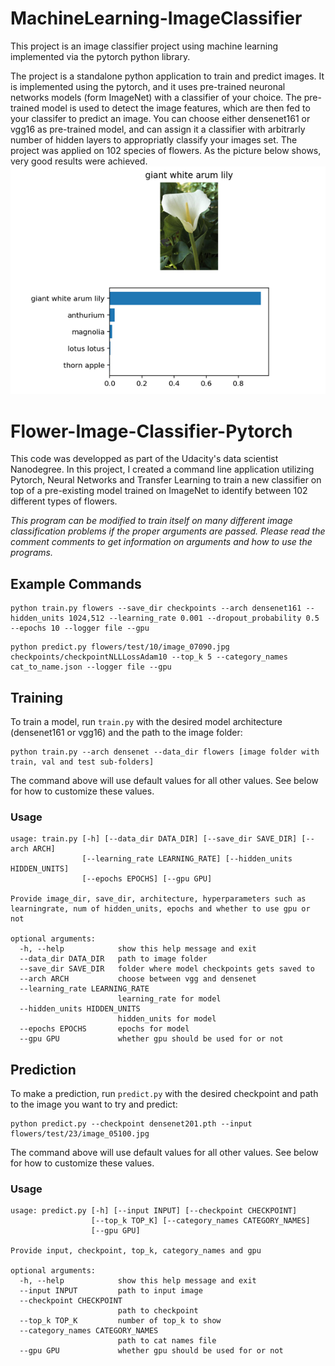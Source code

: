# MachineLearning-ImageClassifier
This project is an image classifier project using machine learning implemented via the pytorch python library. 

The project is a standalone python application to train and predict images. It is implemented using the pytorch, and it uses pre-trained neuronal networks models (form ImageNet) with a classifier of your choice. The pre-trained model is used to detect the image features, which are then fed to your classifer to predict an image. You can choose either densenet161 or vgg16 as pre-trained model, and can assign it a classifier with arbitrarly number of hidden layers to appropriatly classify your images set. 
The project was applied on 102 species of flowers. As the picture below shows, very good results were achieved.
![Example result](./figures/prediction_result_image.png)

# Flower-Image-Classifier-Pytorch

This code was developped as part of the Udacity's data scientist Nanodegree. In this project, I created a command line application utilizing Pytorch, Neural Networks and Transfer Learning to train a new classifier on top of a pre-existing model trained on ImageNet to identify between 102 different types of flowers.

_This program can be modified to train itself on many different image classification problems if the proper arguments are passed.
Please read the comment comments to get information on arguments and how to use the programs._

## Example Commands
```
python train.py flowers --save_dir checkpoints --arch densenet161 --hidden_units 1024,512 --learning_rate 0.001 --dropout_probability 0.5 --epochs 10 --logger file --gpu 
```
```
python predict.py flowers/test/10/image_07090.jpg checkpoints/checkpointNLLLossAdam10 --top_k 5 --category_names cat_to_name.json --logger file --gpu
```

## Training
To train a model, run `train.py` with the desired model architecture (densenet161 or vgg16) and the path to the image folder:

```
python train.py --arch densenet --data_dir flowers [image folder with train, val and test sub-folders]
```
The command above will use default values for all other values. See below for how to customize these values.

### Usage
```
usage: train.py [-h] [--data_dir DATA_DIR] [--save_dir SAVE_DIR] [--arch ARCH]
                [--learning_rate LEARNING_RATE] [--hidden_units HIDDEN_UNITS]
                [--epochs EPOCHS] [--gpu GPU]

Provide image_dir, save_dir, architecture, hyperparameters such as
learningrate, num of hidden_units, epochs and whether to use gpu or not

optional arguments:
  -h, --help            show this help message and exit
  --data_dir DATA_DIR   path to image folder
  --save_dir SAVE_DIR   folder where model checkpoints gets saved to
  --arch ARCH           choose between vgg and densenet
  --learning_rate LEARNING_RATE
                        learning_rate for model
  --hidden_units HIDDEN_UNITS
                        hidden_units for model
  --epochs EPOCHS       epochs for model
  --gpu GPU             whether gpu should be used for or not
```

## Prediction
To make a prediction, run `predict.py` with the desired checkpoint and path to the image you want to try and predict:

```
python predict.py --checkpoint densenet201.pth --input flowers/test/23/image_05100.jpg
```
The command above will use default values for all other values. See below for how to customize these values.

### Usage
```
usage: predict.py [-h] [--input INPUT] [--checkpoint CHECKPOINT]
                  [--top_k TOP_K] [--category_names CATEGORY_NAMES]
                  [--gpu GPU]

Provide input, checkpoint, top_k, category_names and gpu

optional arguments:
  -h, --help            show this help message and exit
  --input INPUT         path to input image
  --checkpoint CHECKPOINT
                        path to checkpoint
  --top_k TOP_K         number of top_k to show
  --category_names CATEGORY_NAMES
                        path to cat names file
  --gpu GPU             whether gpu should be used for or not
```
